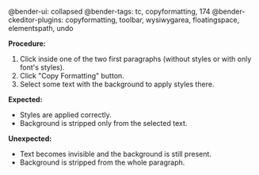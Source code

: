 @bender-ui: collapsed
@bender-tags: tc, copyformatting, 174
@bender-ckeditor-plugins: copyformatting, toolbar, wysiwygarea, floatingspace, elementspath, undo

**Procedure:**

1. Click inside one of the two first paragraphs (without styles or with only font's styles).
2. Click "Copy Formatting" button.
3. Select some text with the background to apply styles there.

**Expected:**

* Styles are applied correctly.
* Background is stripped only from the selected text.

**Unexpected:**

* Text becomes invisible and the background is still present.
* Background is stripped from the whole paragraph.
